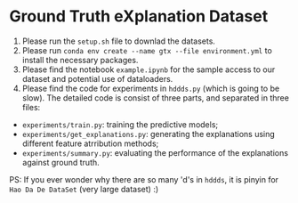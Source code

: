 # Ground Truth eXplanation Dataset
1. Please run the `setup.sh` file to downlad the datasets.
2. Please run `conda env create --name gtx --file environment.yml` to install the necessary packages.
3. Please find the notebook `example.ipynb` for the sample access to our dataset and potential use of dataloaders.
4. Please find the code for experiments in `hddds.py` (which is going to be slow). The detailed code is consist of three parts, and separated in three files:
-  `experiments/train.py`: training the predictive models;
-  `experiments/get_explanations.py`: generating the explanations using different feature atrribution methods;
-  `experiments/summary.py`: evaluating the performance of the explanations against ground truth.

PS: If you ever wonder why there are so many 'd's in `hddds`, it is pinyin for `Hao Da De DataSet` (very large dataset) :)
